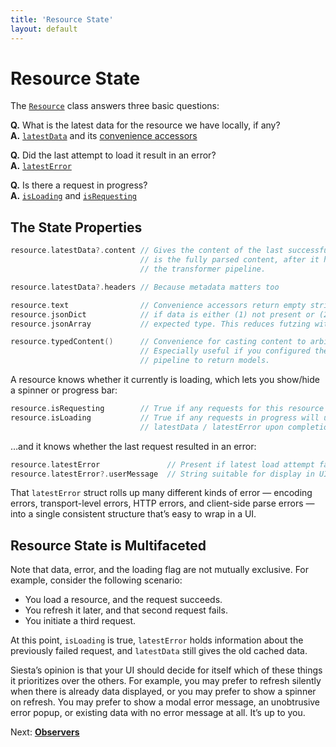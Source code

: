 ```yaml
---
title: 'Resource State'
layout: default
---
```


# Resource State

The [`Resource`](https://bustoutsolutions.github.io/siesta/api/Classes/Resource.html) class answers three basic questions:

**Q.** What is the latest data for the resource we have locally, if any?<br>
**A.** [`latestData`](https://bustoutsolutions.github.io/siesta/api/Classes/Resource.html#//apple_ref/swift/Property/latestData) and its [convenience accessors](https://bustoutsolutions.github.io/siesta/api/Protocols/TypedContentAccessors.html)

**Q.** Did the last attempt to load it result in an error?<br>
**A.** [`latestError`](https://bustoutsolutions.github.io/siesta/api/Classes/Resource.html#//apple_ref/swift/Property/latestError)

**Q.** Is there a request in progress?<br>
**A.** [`isLoading`](https://bustoutsolutions.github.io/siesta/api/Classes/Resource.html#//apple_ref/swift/Property/isLoading) and [`isRequesting`](https://bustoutsolutions.github.io/siesta/api/Classes/Resource.html#//apple_ref/swift/Property/isRequesting)

## The State Properties

```swift
resource.latestData?.content // Gives the content of the last successful load. This
                             // is the fully parsed content, after it has run through
                             // the transformer pipeline.

resource.latestData?.headers // Because metadata matters too

resource.text                // Convenience accessors return empty string/dict/array
resource.jsonDict            // if data is either (1) not present or (2) not of the
resource.jsonArray           // expected type. This reduces futzing with optionals.

resource.typedContent()      // Convenience for casting content to arbitrary types.
                             // Especially useful if you configured the transformer
                             // pipeline to return models.
```

A resource knows whether it currently is loading, which lets you show/hide a spinner or progress bar:

```swift
resource.isRequesting        // True if any requests for this resource are in progress
resource.isLoading           // True if any requests in progress will update
                             // latestData / latestError upon completion.
```

…and it knows whether the last request resulted in an error:

```swift
resource.latestError               // Present if latest load attempt failed
resource.latestError?.userMessage  // String suitable for display in UI
```

That `latestError` struct rolls up many different kinds of error — encoding errors, transport-level errors, HTTP errors, and client-side parse errors — into a single consistent structure that’s easy to wrap in a UI.

## Resource State is Multifaceted

Note that data, error, and the loading flag are not mutually exclusive. For example, consider the following scenario:

* You load a resource, and the request succeeds.
* You refresh it later, and that second request fails.
* You initiate a third request.

At this point, `isLoading` is true, `latestError` holds information about the previously failed request, and `latestData` still gives the old cached data.

Siesta’s opinion is that your UI should decide for itself which of these things it prioritizes over the others. For example, you may prefer to refresh silently when there is already data displayed, or you may prefer to show a spinner on refresh. You may prefer to show a modal error message, an unobtrusive error popup, or existing data with no error message at all. It’s up to you.

<p class='guide-next'>Next: <strong><a href='../observers'>Observers</a></strong></p>
